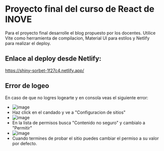 # Proyecto final del curso de React de INOVE
Para el proyecto final desarrolle el blog propuesto por los docentes.
Utilice Vite como herramienta de compilacion, Material UI para estilos y Netlify para realizar el deploy.

## Enlace al deploy desde Netlify:
https://shiny-sorbet-1f27c4.netlify.app/

## Error de logeo
En caso de que no logres logearte y en consola veas el siguiente error:
* ![image](https://github.com/Ivo1214/Blog/assets/83189707/10b0a1f2-a8f4-41fa-9e80-6e2eb14736ab)
* Haz click en el candado y ve a "Configuracion de sitios"
* ![image](https://github.com/Ivo1214/Blog/assets/83189707/84460d4b-e15e-4064-a368-98012cf9c4c8)
* En la lista de permisos busca "Contenido no seguro" y cambialo a "Permitir"
* ![image](https://github.com/Ivo1214/Blog/assets/83189707/e3f55432-8807-4077-98f3-e30d9488c017)
* Cuando termines de probar el sitio puedes cambiar el permiso a su valor por defecto.
